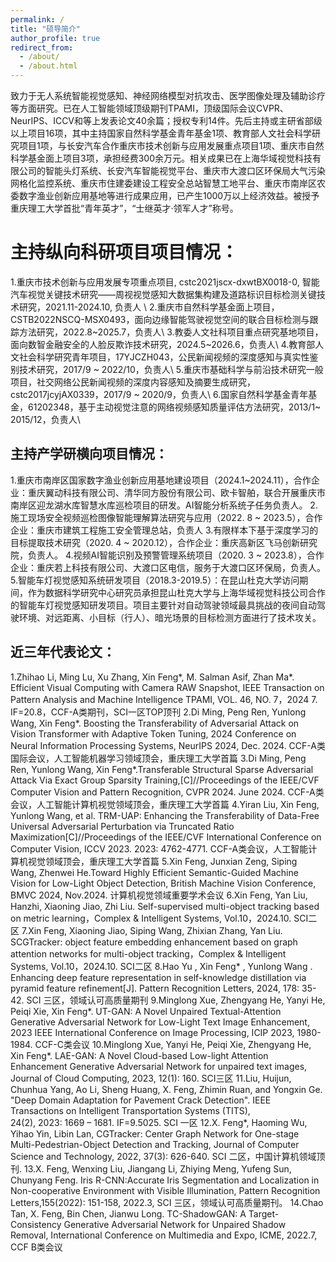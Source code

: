 ```yaml
---
permalink: /
title: "硕导简介"
author_profile: true
redirect_from: 
  - /about/
  - /about.html
---
```

致力于无人系统智能视觉感知、神经网络模型对抗攻击、医学图像处理及辅助诊疗等方面研究。已在人工智能领域顶级期刊TPAMI，顶级国际会议CVPR、NeurIPS、ICCV和等上发表论文40余篇；授权专利14件。先后主持或主研省部级以上项目16项，其中主持国家自然科学基金青年基金1项、教育部人文社会科学研究项目1项，与长安汽车合作重庆市技术创新与应用发展重点项目1项、重庆市自然科学基金面上项目3项，承担经费300余万元。相关成果已在上海华域视觉科技有限公司的智能头灯系统、长安汽车智能视觉平台、重庆市大渡口区环保局大气污染网格化监控系统、重庆市住建委建设工程安全总站智慧工地平台、重庆市南岸区农委数字渔业创新应用基地等进行成果应用，已产生1000万以上经济效益。被授予重庆理工大学首批“青年英才”，“士继英才·领军人才”称号。

主持纵向科研项目项目情况：
======
1.重庆市技术创新与应用发展专项重点项目, cstc2021jscx-dxwtBX0018-0, 智能汽车视觉关键技术研究——周视视觉感知大数据集构建及道路标识目标检测关键技术研究，2021.11-2024.10, 负责人 \\
2.重庆市自然科学基金面上项目，CSTB2022NSCQ-MSX0493，面向边缘智能驾驶视觉空间的联合目标检测与跟踪方法研究，2022.8~2025.7，负责人\\
3.教委人文社科项目重点研究基地项目，面向数智金融安全的人脸反欺诈技术研究，2024.5~2026.6，负责人\\
4.教育部人文社会科学研究青年项目，17YJCZH043，公民新闻视频的深度感知与真实性鉴别技术研究，2017/9 ~ 2022/10，负责人\\
5.重庆市基础科学与前沿技术研究一般项目，社交网络公民新闻视频的深度内容感知及摘要生成研究，cstc2017jcyjAX0339，2017/9 ~ 2020/9，负责人\\
6.国家自然科学基金青年基金，61202348，基于主动视觉注意的网络视频感知质量评估方法研究，2013/1~ 2015/12，负责人\\

主持产学研横向项目情况：
------
1.重庆市南岸区国家数字渔业创新应用基地建设项目（2024.1~2024.11），合作企业：重庆翼动科技有限公司、清华同方股份有限公司、欧卡智舶，联合开展重庆市南岸区迎龙湖水库智慧水库巡检项目的研发。AI智能分析系统子任务负责人。
2.施工现场安全视频巡检图像智能理解算法研究与应用（2022. 8 ~ 2023.5），合作企业：重庆市建筑工程施工安全管理总站，负责人
3.有限样本下基于深度学习的目标提取技术研究（2020. 4 ~ 2020.12），合作企业：重庆高新区飞马创新研究院，负责人。
4.视频AI智能识别及预警管理系统项目（2020. 3 ~ 2023.8），合作企业：重庆若上科技有限公司、大渡口区电信，服务于大渡口区环保局，负责人。
5.智能车灯视觉感知系统研发项目（2018.3-2019.5）：在昆山杜克大学访问期间，作为数据科学研究中心研究员承担昆山杜克大学与上海华域视觉科技公司合作的智能车灯视觉感知研发项目。项目主要针对自动驾驶领域最具挑战的夜间自动驾驶环境、对远距离、小目标（行人）、暗光场景的目标检测方面进行了技术攻关。

近三年代表论文：
------
1.Zhihao Li, Ming Lu, Xu Zhang, Xin Feng*, M. Salman Asif, Zhan Ma*. Efficient Visual Computing with Camera RAW Snapshot, IEEE Transaction on Pattern Analysis and Machine Intelligence TPAMI, VOL. 46, NO. 7，2024 7.  IF=20.8，CCF-A类期刊，SCI一区TOP顶刊
2.Di Ming, Peng Ren, Yunlong Wang, Xin Feng*. Boosting the Transferability of Adversarial Attack on Vision Transformer with Adaptive Token Tuning, 2024 Conference on Neural Information Processing Systems, NeurIPS 2024, Dec. 2024. CCF-A类国际会议，人工智能机器学习领域顶会，重庆理工大学首篇
3.Di Ming, Peng Ren, Yunlong Wang, Xin Feng*.Transferable Structural Sparse Adversarial Attack Via Exact Group Sparsity Training,[C]//Proceedings of the IEEE/CVF Computer Vision and Pattern Recognition, CVPR 2024. June 2024. CCF-A类会议，人工智能计算机视觉领域顶会，重庆理工大学首篇
4.Yiran Liu, Xin Feng, Yunlong Wang, et al. TRM-UAP: Enhancing the Transferability of Data-Free Universal Adversarial Perturbation via Truncated Ratio Maximization[C]//Proceedings of the IEEE/CVF International Conference on Computer Vision, ICCV 2023. 2023: 4762-4771. CCF-A类会议，人工智能计算机视觉领域顶会，重庆理工大学首篇
5.Xin Feng, Junxian Zeng, Siping Wang, Zhenwei He.Toward Highly Efficient Semantic-Guided Machine Vision for Low-Light Object Detection, British Machine Vision Conference, BMVC 2024, Nov.2024. 计算机视觉领域重要学术会议
6.Xin Feng, Yan Liu, Hanzhi, Xiaoning Jiao, Zhi Liu. Self-supervised multi-object tracking based on metric learning，Complex & Intelligent Systems, Vol.10，2024.10. SCI二区
7.Xin Feng, Xiaoning Jiao, Siping Wang, Zhixian Zhang, Yan Liu. SCGTracker: object feature embedding enhancement based on graph attention networks for multi-object tracking，Complex & Intelligent Systems, Vol.10，2024.10. SCI二区
8.Hao Yu , Xin Feng* , Yunlong Wang . Enhancing deep feature representation in self-knowledge distillation via pyramid feature refinement[J]. Pattern Recognition Letters, 2024, 178: 35-42. SCI 三区，领域认可高质量期刊
9.Minglong Xue, Zhengyang He, Yanyi He, Peiqi Xie, Xin Feng*. UT-GAN: A Novel Unpaired Textual-Attention Generative Adversarial Network for Low-Light Text Image Enhancement, 2023 IEEE International Conference on Image Processing, ICIP 2023, 1980-1984. CCF-C类会议
10.Minglong Xue, Yanyi He, Peiqi Xie, Zhengyang He, Xin Feng*. LAE-GAN: A Novel Cloud-based Low-light Attention Enhancement Generative Adversarial Network for unpaired text images, Journal of Cloud Computing, 2023, 12(1): 160. SCI三区
11.Liu, Huijun, Chunhua Yang, Ao Li, Sheng Huang, X. Feng, Zhimin Ruan, and Yongxin Ge. "Deep Domain Adaptation for Pavement Crack Detection". IEEE Transactions on Intelligent Transportation Systems (TITS), 24(2), 2023: 1669 – 1681. IF=9.5025. SCI 一区
12.X. Feng*, Haoming Wu, Yihao Yin, Libin Lan, CGTracker: Center Graph Network for One-stage Multi-Pedestrian-Object Detection and Tracking, Journal of Computer Science and Technology, 2022, 37(3): 626-640. SCI 二区，中国计算机领域顶刊.
13.X. Feng, Wenxing Liu, Jiangang Li, Zhiying Meng, Yufeng Sun, Chunyang Feng. Iris R-CNN:Accurate Iris Segmentation and Localization in Non-cooperative Environment with Visible Illumination, Pattern Recognition Letters,155(2022): 151-158, 2022.3, SCI 三区，领域认可高质量期刊。
14.Chao Tan, X. Feng, Bin Chen, Jianwu Long. TC-ShadowGAN: A Target-Consistency Generative Adversarial Network for Unpaired Shadow Removal, International Conference on Multimedia and Expo, ICME,  2022.7, CCF B类会议

